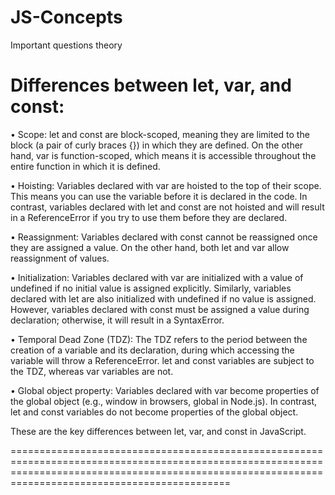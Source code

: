 # JS-Concepts
Important questions theory

# Differences between let, var, and const:

• Scope: let and const are block-scoped, meaning they are limited to the block (a pair of curly braces {}) in which they are defined. On the other hand, var is function-scoped, which means it is accessible throughout the entire function in which it is defined.

• Hoisting: Variables declared with var are hoisted to the top of their scope. This means you can use the variable before it is declared in the code. In contrast, variables declared with let and const are not hoisted and will result in a ReferenceError if you try to use them before they are declared.

• Reassignment: Variables declared with const cannot be reassigned once they are assigned a value. On the other hand, both let and var allow reassignment of values.

• Initialization: Variables declared with var are initialized with a value of undefined if no initial value is assigned explicitly. Similarly, variables declared with let are also initialized with undefined if no value is assigned. However, variables declared with const must be assigned a value during declaration; otherwise, it will result in a SyntaxError.

• Temporal Dead Zone (TDZ): The TDZ refers to the period between the creation of a variable and its declaration, during which accessing the variable will throw a ReferenceError. let and const variables are subject to the TDZ, whereas var variables are not.

• Global object property: Variables declared with var become properties of the global object (e.g., window in browsers, global in Node.js). In contrast, let and const variables do not become properties of the global object.

These are the key differences between let, var, and const in JavaScript.

========================================================================================================================================================================================================

